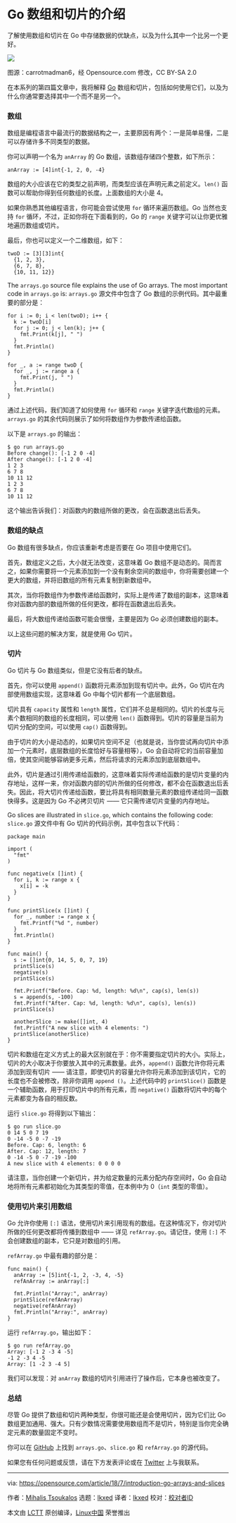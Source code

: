 [#]: subject: "An introduction to Go arrays and slices"
[#]: via: "https://opensource.com/article/18/7/introduction-go-arrays-and-slices"
[#]: author: "Mihalis Tsoukalos https://opensource.com/users/mtsouk"
[#]: collector: "lkxed"
[#]: translator: "lkxed"
[#]: reviewer: " "
[#]: publisher: " "
[#]: url: " "

Go 数组和切片的介绍
======
了解使用数组和切片在 Go 中存储数据的优缺点，以及为什么其中一个比另一个更好。

![][1]

图源：carrotmadman6，经 Opensource.com 修改，CC BY-SA 2.0

在本系列的第四篇文章中，我将解释 [Go][5] 数组和切片，包括如何使用它们，以及为什么你通常要选择其中一个而不是另一个。

### 数组

数组是编程语言中最流行的数据结构之一，主要原因有两个：一是简单易懂，二是可以存储许多不同类型的数据。

你可以声明一个名为 `anArray` 的 Go 数组，该数组存储四个整数，如下所示：

```
anArray := [4]int{-1, 2, 0, -4}
```
数组的大小应该在它的类型之前声明，而类型应该在声明元素之前定义。`len()` 函数可以帮助你得到任何数组的长度。上面数组的大小是 4。

如果你熟悉其他编程语言，你可能会尝试使用 `for` 循环来遍历数组。Go 当然也支持 `for` 循环，不过，正如你将在下面看到的，Go 的 `range` 关键字可以让你更优雅地遍历数组或切片。

最后，你也可以定义一个二维数组，如下：

```
twoD := [3][3]int{
  {1, 2, 3},
  {6, 7, 8},
  {10, 11, 12}}
```

The `arrays.go` source file explains the use of Go arrays. The most important code in `arrays.go` is:
`arrays.go` 源文件中包含了 Go 数组的示例代码。其中最重要的部分是：

```
for i := 0; i < len(twoD); i++ {
  k := twoD[i]
  for j := 0; j < len(k); j++ {
    fmt.Print(k[j], " ")
  }
  fmt.Println()
}

for _, a := range twoD {
  for _, j := range a {
    fmt.Print(j, " ")
  }
  fmt.Println()
}
```

通过上述代码，我们知道了如何使用 `for` 循环和 `range` 关键字迭代数组的元素。`arrays.go` 的其余代码则展示了如何将数组作为参数传递给函数。

以下是 `arrays.go` 的输出：

```
$ go run arrays.go
Before change(): [-1 2 0 -4]
After change(): [-1 2 0 -4]
1 2 3
6 7 8
10 11 12
1 2 3
6 7 8
10 11 12
```

这个输出告诉我们：对函数内的数组所做的更改，会在函数退出后丢失。

### 数组的缺点

Go 数组有很多缺点，你应该重新考虑是否要在 Go 项目中使用它们。

首先，数组定义之后，大小就无法改变，这意味着 Go 数组不是动态的。简而言之，如果你需要将一个元素添加到一个没有剩余空间的数组中，你将需要创建一个更大的数组，并将旧数组的所有元素复制到新数组中。

其次，当你将数组作为参数传递给函数时，实际上是传递了数组的副本，这意味着你对函数内部的数组所做的任何更改，都将在函数退出后丢失。

最后，将大数组传递给函数可能会很慢，主要是因为 Go 必须创建数组的副本。

以上这些问题的解决方案，就是使用 Go 切片。

### 切片

Go 切片与 Go 数组类似，但是它没有后者的缺点。

首先，你可以使用 `append()` 函数将元素添加到现有切片中。此外，Go 切片在内部使用数组实现，这意味着 Go 中每个切片都有一个底层数组。

切片具有 `capacity` 属性和 `length` 属性，它们并不总是相同的。切片的长度与元素个数相同的数组的长度相同，可以使用 `len()` 函数得到。切片的容量是当前为切片分配的空间，可以使用 `cap()` 函数得到。

由于切片的大小是动态的，如果切片空间不足（也就是说，当你尝试再向切片中添加一个元素时，底层数组的长度恰好与容量相等），Go 会自动将它的当前容量加倍，使其空间能够容纳更多元素，然后将请求的元素添加到底层数组中。

此外，切片是通过引用传递给函数的，这意味着实际传递给函数的是切片变量的内存地址，这样一来，你对函数内部的切片所做的任何修改，都不会在函数退出后丢失。因此，将大切片传递给函数，要比将具有相同数量元素的数组传递给同一函数快得多。这是因为 Go 不必拷贝切片 —— 它只需传递切片变量的内存地址。

Go slices are illustrated in `slice.go`, which contains the following code:
`slice.go` 源文件中有 Go 切片的代码示例，其中包含以下代码：

```
package main

import (
  "fmt"
)

func negative(x []int) {
  for i, k := range x {
    x[i] = -k
  }
}

func printSlice(x []int) {
  for _, number := range x {
    fmt.Printf("%d ", number)
  }
  fmt.Println()
}

func main() {
  s := []int{0, 14, 5, 0, 7, 19}
  printSlice(s)
  negative(s)
  printSlice(s)

  fmt.Printf("Before. Cap: %d, length: %d\n", cap(s), len(s))
  s = append(s, -100)
  fmt.Printf("After. Cap: %d, length: %d\n", cap(s), len(s))
  printSlice(s)

  anotherSlice := make([]int, 4)
  fmt.Printf("A new slice with 4 elements: ")
  printSlice(anotherSlice)
}
```

切片和数组在定义方式上的最大区别就在于：你不需要指定切片的大小。实际上，切片的大小取决于你要放入其中的元素数量。此外，`append()` 函数允许你将元素添加到现有切片 —— 请注意，即使切片的容量允许你将元素添加到该切片，它的长度也不会被修改，除非你调用 `append ()`。上述代码中的 `printSlice()` 函数是一个辅助函数，用于打印切片中的所有元素，而 `negative()` 函数将切片中的每个元素都变为各自的相反数。

运行 `slice.go` 将得到以下输出：

```
$ go run slice.go
0 14 5 0 7 19
0 -14 -5 0 -7 -19
Before. Cap: 6, length: 6
After. Cap: 12, length: 7
0 -14 -5 0 -7 -19 -100
A new slice with 4 elements: 0 0 0 0
```

请注意，当你创建一个新切片，并为给定数量的元素分配内存空间时，Go 会自动地将所有元素都初始化为其类型的零值，在本例中为 0（`int` 类型的零值）。

### 使用切片来引用数组

Go 允许你使用 `[:]` 语法，使用切片来引用现有的数组。在这种情况下，你对切片所做的任何更改都将传播到数组中 —— 详见 `refArray.go`。请记住，使用 `[:]` 不会创建数组的副本，它只是对数组的引用。

`refArray.go` 中最有趣的部分是：

```
func main() {
  anArray := [5]int{-1, 2, -3, 4, -5}
  refAnArray := anArray[:]

  fmt.Println("Array:", anArray)
  printSlice(refAnArray)
  negative(refAnArray)
  fmt.Println("Array:", anArray)
}
```

运行 `refArray.go`，输出如下：

```
$ go run refArray.go
Array: [-1 2 -3 4 -5]
-1 2 -3 4 -5
Array: [1 -2 3 -4 5]
```

我们可以发现：对 `anArray` 数组的切片引用进行了操作后，它本身也被改变了。

### 总结

尽管 Go 提供了数组和切片两种类型，你很可能还是会使用切片，因为它们比 Go 数组更加通用、强大。只有少数情况需要使用数组而不是切片，特别是当你完全确定元素的数量固定不变时。

你可以在 [GitHub][6] 上找到 `arrays.go`、`slice.go` 和 `refArray.go` 的源代码。

如果您有任何问题或反馈，请在下方发表评论或在 [Twitter][7] 上与我联系。

--------------------------------------------------------------------------------

via: https://opensource.com/article/18/7/introduction-go-arrays-and-slices

作者：[Mihalis Tsoukalos][a]
选题：[lkxed][b]
译者：[lkxed](https://github.com/lkxed)
校对：[校对者ID](https://github.com/校对者ID)

本文由 [LCTT](https://github.com/LCTT/TranslateProject) 原创编译，[Linux中国](https://linux.cn/) 荣誉推出

[a]: https://opensource.com/users/mtsouk
[b]: https://github.com/lkxed
[1]: https://opensource.com/sites/default/files/lead-images/traffic-light-go.png
[2]: https://opensource.com/article/18/5/creating-random-secure-passwords-go
[3]: https://opensource.com/article/18/5/building-concurrent-tcp-server-go
[4]: https://opensource.com/article/18/6/copying-files-go
[5]: https://golang.org/
[6]: https://github.com/mactsouk/opensource.com
[7]: https://twitter.com/mactsouk
